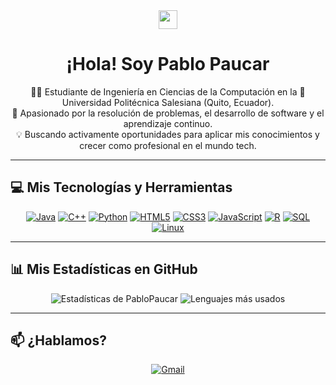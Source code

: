 <div align="center">
  <img src="https://media.giphy.com/media/hvRJCLFzcasrR4ia7z/giphy.gif" width="30px"/>
  <h1>¡Hola! Soy Pablo Paucar</h1>
</div>

<div align="center">
  <p>
    👨‍💻 Estudiante de Ingeniería en Ciencias de la Computación en la 📍 Universidad Politécnica Salesiana (Quito, Ecuador).<br>
    🚀 Apasionado por la resolución de problemas, el desarrollo de software y el aprendizaje continuo.<br>
    💡 Buscando activamente oportunidades para aplicar mis conocimientos y crecer como profesional en el mundo tech.
  </p>
</div>

---

## 💻 Mis Tecnologías y Herramientas

<p align="center">
  <a href="#"><img alt="Java" src="https://img.shields.io/badge/Java-ED8B00?style=for-the-badge&logo=openjdk&logoColor=white"></a>
  <a href="#"><img alt="C++" src="https://img.shields.io/badge/C%2B%2B-00599C?style=for-the-badge&logo=cplusplus&logoColor=white"></a>
  <a href="#"><img alt="Python" src="https://img.shields.io/badge/Python-3776AB?style=for-the-badge&logo=python&logoColor=white"></a>
  <a href="#"><img alt="HTML5" src="https://img.shields.io/badge/HTML5-E34F26?style=for-the-badge&logo=html5&logoColor=white"></a>
  <a href="#"><img alt="CSS3" src="https://img.shields.io/badge/CSS3-1572B6?style=for-the-badge&logo=css3&logoColor=white"></a>
  <a href="#"><img alt="JavaScript" src="https://img.shields.io/badge/JavaScript-F7DF1E?style=for-the-badge&logo=javascript&logoColor=black"></a>
  <a href="#"><img alt="R" src="https://img.shields.io/badge/R-276DC3?style=for-the-badge&logo=r&logoColor=white"></a>
  <a href="#"><img alt="SQL" src="https://img.shields.io/badge/SQL-4479A1?style=for-the-badge&logo=postgresql&logoColor=white"></a>
  <a href="#"><img alt="Linux" src="https://img.shields.io/badge/Linux-FCC624?style=for-the-badge&logo=linux&logoColor=black"></a>
</p>

---

## 📊 Mis Estadísticas en GitHub

<p align="center">
  <img src="https://github-readme-stats.vercel.app/api?username=PabloPaucar&show_icons=true&theme=tokyonight&icon_color=79ff97&hide_border=true" alt="Estadísticas de PabloPaucar" />
  <img src="https://github-readme-stats.vercel.app/api/top-langs/?username=PabloPaucar&layout=compact&theme=tokyonight&hide_border=true" alt="Lenguajes más usados" />
</p>

---

## 📫 ¿Hablamos?

<p align="center">
  <a href="mailto:pablopaucar2004@gmail.com"><img alt="Gmail" src="https://img.shields.io/badge/Gmail-D14836?style=for-the-badge&logo=gmail&logoColor=white"></a>
  <!-- Si tienes LinkedIn, puedes descomentar y agregar tu enlace aquí -->
  <!-- <a href="https://www.linkedin.com/in/tu-usuario/"><img alt="LinkedIn" src="https://img.shields.io/badge/LinkedIn-0077B5?style=for-the-badge&logo=linkedin&logoColor=white"></a> -->
</p>
